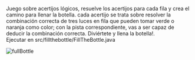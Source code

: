 Juego sobre acertijos lógicos, resuelve los acertijos para cada fila y crea el camino para llenar la botella.
cada acertijo se trata sobre resolver la combinación correcta de tres luces en fila que pueden tomar verde o naranja como color;
con la pista correspondiente, vas a ser capaz de deducir la combinación correcta.
Diviértete y llena la botella!.           
Ejecutar en src/fillthebottle/FillTheBottle.java

  ![fullBottle](https://github.com/user-attachments/assets/8a3b9f9d-4a3b-45b5-a214-af807cd02997)
